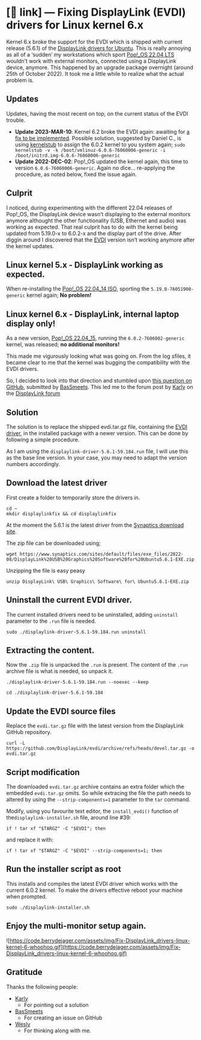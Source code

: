 # [🔗 link] — Fixing DisplayLink (EVDI) drivers for Linux kernel 6.x

Kernel 6.x broke the support for the EVDI which is shipped with current release (5.6.1) of the [DisplayLink drivers for Ubuntu](https://www.synaptics.com/products/displaylink-graphics/downloads/ubuntu). This is really annoying as all of a ‘sudden’ my workstations which sport [Pop!_OS 22.04 LTS](https://pop.system76.com/) wouldn’t work with external monitors, connected using a DisplayLink device, anymore. This happened by an upgrade package overnight (around 25th of October 2022). It took me a little while to realize what the actual problem is.

## Updates

Updates, having the most recent on top, on the current status of the EVDI trouble.

- **Update 2023-MAR-10**: Kernel 6.2 broke the EVDI again: awaiting for [a fix to be implemented](https://github.com/DisplayLink/evdi/pull/401). Possible solution, suggested by Daniel C., is using [kernelstub](https://support.system76.com/articles/kernelstub/) to assign the 6.0.2 kernel to you system again; `sudo kernelstub -v -k /boot/vmlinuz-6.0.6-76060006-generic -i /boot/initrd.img-6.0.6-76060006-generic`
- **Update 2022-DEC-02**: Pop!_OS updated the kernel again, this time to version `6.0.6-76060006-generic`. Again no dice… re-applying the procedure, as noted below, fixed the issue again.

## Culprit

I noticed, during experimenting with the different 22.04 releases of Pop!_OS, the DisplayLink device wasn’t displaying to the external monitors anymore althought the other functionality (USB, Ethernet and audio) was working as expected. That real culprit has to do with the kernel being updated from 5.19.0-x to 6.0.2-x and the display part of the drive. After diggin around I discovered that the [EVDI](https://displaylink.github.io/evdi/) version isn’t working anymore after the kernel updates.

## Linux kernel 5.x - DisplayLink working as expected.

When re-installing the [Pop!_OS 22.04_14 ISO](https://iso.pop-os.org/22.04/amd64/intel/14/pop-os_22.04_amd64_intel_14.iso), sporting the `5.19.0-76051900-generic` kernel again; **No problem!**

## Linux kernel 6.x - DisplayLink, internal laptop display only!

As a new version, [Pop!_OS 22.04_15](https://iso.pop-os.org/22.04/amd64/intel/15/pop-os_22.04_amd64_intel_15.iso), running the `6.0.2-7606002-generic` kernel, was released; **no additional monitors!**

This made me vigurously looking what was going on. From the log sfiles, it became clear to me that the kernel was bugging the compatibility with the EVDI drivers.

So, I decided to look into that direction and stumbled upon [this question on GitHub](https://github.com/DisplayLink/evdi/issues/383), submitted by [BasSmeets](https://github.com/BasSmeets). This led me to the forum post by [Karly](https://www.displaylink.org/forum/member.php?u=23243) on the [DisplayLink forum](https://www.displaylink.org/forum/showpost.php?p=92453&postcount=3)

## Solution

The solution is to replace the shipped evdi.tar.gz file, containing the [EVDI driver](https://displaylink.github.io/evdi/), in the installed package with a newer version. This can be done by following a simple procedure.

As I am using the `displaylink-driver-5.6.1-59.184.run` file, I will use this as the base line version. In your case, you may need to adapt the version numbers accordingly.

## Download the latest driver

First create a folder to temporarily store the drivers in.

```
cd ~
mkdir displaylinkfix && cd displaylinkfix
```

At the moment the 5.6.1 is the latest driver from the [Synaptics download site](https://www.synaptics.com/products/displaylink-graphics/downloads/ubuntu).

The zip file can be downloaded using;

```
wget https://www.synaptics.com/sites/default/files/exe_files/2022-08/DisplayLink%20USB%20Graphics%20Software%20for%20Ubuntu5.6.1-EXE.zip
```

Unzipping the file is easy peasy

```
unzip DisplayLink\ USB\ Graphics\ Software\ for\ Ubuntu5.6.1-EXE.zip 
```

## Uninstall the current EVDI driver.

The current installed drivers need to be uninstalled, adding `uninstall` parameter to the `.run` file is needed.

```
sudo ./displaylink-driver-5.6.1-59.184.run uninstall
```

## Extracting the content.

Now the `.zip` file is unpacked the `.run` is present. The content of the `.run` archive file is what is needed, so unpack it.

```
./displaylink-driver-5.6.1-59.184.run --noexec --keep

cd ./displaylink-driver-5.6.1-59.184
```

## Update the EVDI source files

Replace the `evdi.tar.gz` file with the latest version from the DisplayLink GitHub repository.

```
curl -L https://github.com/DisplayLink/evdi/archive/refs/heads/devel.tar.gz -o evdi.tar.gz
```

## Script modification

The downloaded `evdi.tar.gz` archive contains an extra folder which the embedded `evdi.tar.gz` omits. So while extracing the file the path needs to altered by using the `--strip-components=1` parameter to the `tar` command.

Modify, using you favourite text editor, the `install_evdi()` function of the`displaylink-installer.sh` file, around line #39:

```
if ! tar xf "$TARGZ" -C "$EVDI"; then
```

and replace it with:

```
if ! tar xf "$TARGZ" -C "$EVDI" --strip-components=1; then
```

## Run the installer script as root

This installs and compiles the latest EVDI driver which works with the current 6.0.2 kernel. To make the drivers effective reboot your machine when prompted.

```
sudo ./displaylink-installer.sh
```

## Enjoy the multi-monitor setup again.

![https://code.berrydejager.com/assets/img/Fix-DisplayLink_drivers-linux-kernel-6-whoohoo.gif](https://code.berrydejager.com/assets/img/Fix-DisplayLink_drivers-linux-kernel-6-whoohoo.gif)

## Gratitude

Thanks the following people:

- [Karly](https://www.displaylink.org/forum/member.php?u=23243)
    - For pointing out a solution
- [BasSmeets](https://github.com/BasSmeets)
    - For creating an issue on GitHub
- [Wesly](https://github.com/wezzynl)
    - For thinking along with me.